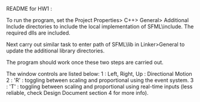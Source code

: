 README for HW1 :

To run the program, set the Project Properties> C++> General> Additional Include directories to include the local implementation 
of SFML\include. The required dlls are included.

Next carry out similar task to enter path of SFML\lib in Linker>General to update the additional library directories.

The program should work once these two steps are carried out.

The window controls are listed below:
1 : Left, Right, Up : Directional Motion
2 : 'R' : toggling between scaling and proportional using the event system.
3 : 'T' : toggling between scaling and proportional using real-time inputs (less reliable, check Design Document section 4 for more info).

